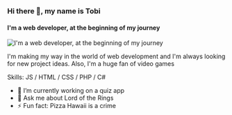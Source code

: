 ### Hi there 👋, my name is Tobi
#### I'm a web developer, at the beginning of my journey
![I'm a web developer, at the beginning of my journey](https://i.ibb.co/vvd9s4R/wallpaper-assassins-creed-origins-01-1920x1080-Kopie.jpg)

I'm making my way in the world of web development and I'm always looking for new project ideas. Also, I'm a huge fan of video games

Skills: JS / HTML / CSS / PHP / C#

- 🔭 I’m currently working on a quiz app 
- 💬 Ask me about Lord of the Rings 
- ⚡ Fun fact: Pizza Hawaii is a crime 




